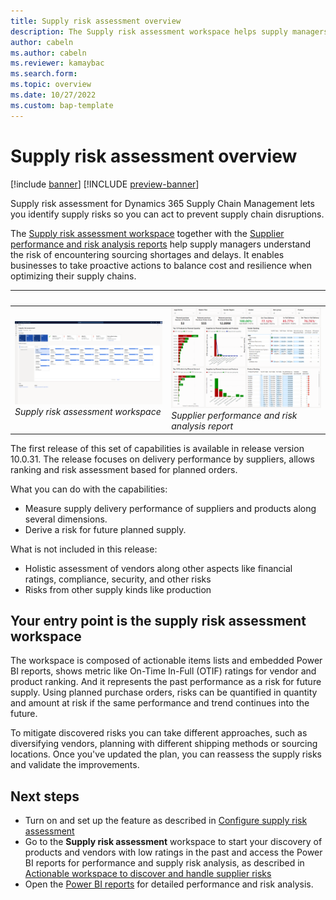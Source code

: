 ```yaml
---
title: Supply risk assessment overview
description: The Supply risk assessment workspace helps supply managers understand the risk of encountering sourcing shortages and delays.
author: cabeln
ms.author: cabeln
ms.reviewer: kamaybac
ms.search.form: 
ms.topic: overview 
ms.date: 10/27/2022 
ms.custom: bap-template
---
```


# Supply risk assessment overview

[!include [banner](../includes/banner.md)]
[!INCLUDE [preview-banner](../includes/preview-banner.md)]
<!-- KFM: Preview until 10.0.31 GA -->

Supply risk assessment for Dynamics 365 Supply Chain Management lets you identify supply risks so you can act to prevent supply chain disruptions.

The [Supply risk assessment workspace](supply-risk-assessment-workspace.md) together with the [Supplier performance and risk analysis reports](supply-risk-assessment-reports.md) help supply managers understand the risk of encountering sourcing shortages and delays. It enables businesses to take proactive actions to balance cost and resilience when optimizing their supply chains.

|&nbsp;|&nbsp;|
|---------|---------|
|[<img src="media/sra-workspace-page.png" alt="Supply risk assessment workspace, screenshot." title="Supply risk assessment workspace, screenshot" width="400" />](media/sra-workspace-page.png)<br>*Supply risk assessment workspace*|[<img src="media/sra-risk-planned-purchase.png" alt="Risk assessment report for planned purchase, screenshot." title="Risk assessment report for planned purchase, screenshot" width="400" />](media/sra-risk-planned-purchase.png)<br>*Supplier performance and risk analysis report*|

The first release of this set of capabilities is available in release version 10.0.31. The release focuses on delivery performance by suppliers, allows ranking and risk assessment based for planned orders.

What you can do with the capabilities:

- Measure supply delivery performance of suppliers and products along several dimensions.
- Derive a risk for future planned supply.

What is not included in this release:

- Holistic assessment of vendors along other aspects like financial ratings, compliance, security, and other risks
- Risks from other supply kinds like production

## Your entry point is the supply risk assessment workspace

The workspace is composed of actionable items lists and embedded Power BI reports, shows metric like On-Time In-Full (OTIF) ratings for vendor and product ranking. And it represents the past performance as a risk for future supply. Using planned purchase orders, risks can be quantified in quantity and amount at risk if the same performance and trend continues into the future.

To mitigate discovered risks you can take different approaches, such as diversifying vendors, planning with different shipping methods or sourcing locations. Once you've updated the plan, you can reassess the supply risks and validate the improvements.

## Next steps

- Turn on and set up the feature as described in [Configure supply risk assessment](supply-risk-assessment-configuration.md)
- Go to the **Supply risk assessment** workspace to start your discovery of products and vendors with low ratings in the past and access the Power BI reports for performance and supply risk analysis, as described in [Actionable workspace to discover and handle supplier risks](supply-risk-assessment-workspace.md)
- Open the [Power BI reports](supply-risk-assessment-reports.md) for detailed performance and risk analysis.

